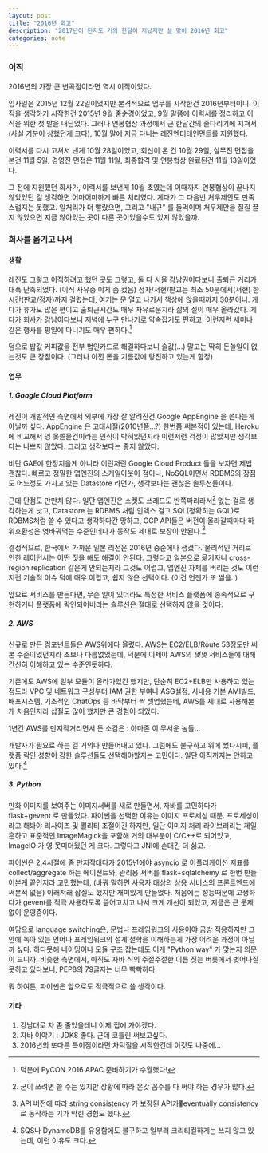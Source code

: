```yaml
---
layout: post
title: "2016년 회고"
description: "2017년이 된지도 거의 한달이 지났지만 설 맞이 2016년 회고"
categories: note
---
```


### 이직

2016년의 가장 큰 변곡점이라면 역시 이직이었다.

입사일은 2015년 12월 22일이었지만 본격적으로 업무를 시작한건 2016년부터이니.
이직을 생각하기 시작한건 2015년 9월 중순경이었고, 9월 말쯤에 이력서를 정리하고 이직을 위한 첫 발을 내딛었다.
그러나 연봉협상 과정에서 근 한달간의 줄다리기에 지쳐서(사실 기분이 상했던게 크다), 10월 말에 지금 다니는 레진엔터테인먼트를 지원했다.

이력서를 다시 고쳐서 낸게 10월 28일이었고, 회신이 온 건 10월 29일, 실무진 면접을 본건 11월 5일,
경영진 면접은 11월 11일, 최종합격 및 연봉협상 완료된건 11월 13일이었다.

그 전에 지원했던 회사가, 이력서를 보낸게 10월 초였는데 이때까지 연봉협상이 끝나지 않았었던 걸 생각하면 어마어마하게 빠른 처리였다.
게다가 그 다음번 처우제안도 만족스럽지는 못했고. 일처리가 더 빨랐으면, 그리고 "내규" 를 들먹이며 처우제안을 질질 끌지 않았으면
지금 않아있는 곳이 다른 곳이었을수도 있지 않았을까.

### 회사를 옮기고 나서

#### 생활

레진도 그렇고 이직하려고 했던 곳도 그렇고, 둘 다 서울 강남권이다보니 출퇴근 거리가 대폭 단축되었다. (이직 사유중 이게 좀 컸음)
정자/서현/판교는 최소 50분에서(서현) 한시간(판교/정자)까지 걸렸는데, 여기는 문 열고 나가서 책상에 앉을때까지 30분이니.
게다가 휴가도 많은 편이고 출퇴근시간도 매우 자유로운지라 삶의 질이 매우 올라갔다. 게다가 회사가 강남이다보니
저녁에 누구 만나기로 약속잡기도 편하고, 이런저런 세미나 같은 행사를 평일에 다니기도 매우 편하다.[^1]

덤으로 밥값 커피값을 전부 법인카드로 해결하다보니 술값(...) 말고는 딱히 돈쓸일이 없는것도 큰 장점이다.
(그러나 아낀 돈을 기름값에 탕진하고 있는게 함정)


#### 업무

##### 1. Google Cloud Platform

레진이 개발적인 측면에서 외부에 가장 잘 알려진건 Google AppEngine 을 쓴다는게 아닐까 싶다.
AppEngine 은 고대시절(2010년쯤...?) 한번쯤 써본적이 있는데, Heroku 에 비교해서 영 못쓸물건이라는 인식이
박혀있던지라 이런저런 걱정이 많았지만 생각보다는 나쁘지 않았다. 그리고 생각보다는 좋지 않았다.

비단 GAE에 한정지을게 아니라 이런저런 Google Cloud Product 들을 보자면 제법 괜찮다. 빠르고 정밀한 앱엔진의 스케일아웃이 점이나,
NoSQL이면서 RDBMS의 장점도 어느정도 가지고 있는 Datastore 라던가, 생각보다는 괜찮은 솔루션들이다.

근데 단점도 만만치 않다. 일단 앱엔진은 소켓도 쓰레드도 반쪽짜리라서[^2] 없는 걸로 생각하는게 낫고,
Datastore 는 RDBMS 처럼 인덱스 걸고 SQL(정확히는 GQL)로 RDBMS처럼 쓸 수 있다고 생각하다간 망하고,
GCP API들은 버전이 올라갈때마다 하위호환성은 엿바꿔먹는 수준인데다가 동작도 제대로 보장이 안된다.[^3]

결정적으로, 한국에서 가까운 일본 리전은 2016년 중순에나 생겼다. 물리적인 거리로 인한 레이턴시는 어떤 짓을 해도 해결이 안된다.
그렇다고 일본으로 옮기자니 cross-region replication 같은게 안되는지라 그것도 어렵고, 앱엔진 자체를 버리는 것도
이런저런 기술적 이슈 덕에 매우 어렵고, 쉽지 않은 선택이다. (이건 언젠가 또 썰을..)

앞으로 서비스를 만든다면, 무슨 일이 있더라도 특정한 서비스 플랫폼에 종속적으로 구현하거나 플랫폼에 락인되어버리는 솔루션은 절대로 선택하지 않을 것이다.

##### 2. AWS

신규로 만든 컴포넌트들은 AWS위에다 올렸다. AWS는 EC2/ELB/Route 53정도만 써본 수준이었던지라 초보나 다름없었는데,
덕분에 이제야 AWS의 *몇몇* 서비스들에 대해 간신히 이해하고 있는 수준인듯하다.

기존에도 AWS에 일부 모듈이 올라가있긴 했지만, 단순히 EC2+ELB만 사용하고 있는 정도라 VPC 및 네트워크 구성부터
IAM 권한 부여나 ASG설정, 사내용 기본 AMI빌드, 배포시스템, 기초적인 ChatOps 등 바닥부터 싹 셋업했는데, AWS를 제대로 사용해본게
처음인지라 삽질도 많이 했지만 큰 경험이 되었다.

1년간 AWS를 만지작거리면서 든 소감은 : 아마존 이 무서운 놈들...

개발자가 필요로 하는 걸 거의다 만들어내고 있다. 그럼에도 불구하고 위에 썼다시피, 플랫폼 락인 성향이 강한 솔루션들도
선택해야할지는 고민이다. 일단 아직까지는 안하고 있다.[^4]

##### 3. Python

만화 이미지를 보여주는 이미지서버를 새로 만들면서, 자바를 고민하다가 flask+gevent 로 만들었다.
파이썬을 선택한 이유는 이미지 프로세싱 때문. 프로세싱이라고 해봐야 리사이즈 및 퀄리티 조절이긴 하지만,
일단 이미지 처리 라이브러리는 제일 흔하고 표준적인 ImageMagick을 포함해 거의 대부분이 C/C++로 되어있고,
ImageIO 가 영 못미더웠던 게 크다. 그렇다고 JNI에 손대긴 더 싫고.

파이썬은 2.4시절에 좀 만지작대다가 2015년에야 asyncio 로 어플리케이션 지표를 collect/aggregate 하는
에이전트와, 관리용 서버를 flask+sqlalchemy 로 한번 만들어본게 끝인지라 고민했는데, (바꿔 말하면 사용자 대상의 상용 서비스의 프론트엔드에 써본적 없음)
이래저래 삽질도 했지만 재미있게 만들었다. 처음에는 성능때문에 고생하다가 gevent를 적극 사용하도록 뜯어고치고 나서 크게 개선이 되었고,
지금은 큰 문제없이 운영중이다.

여담으로 language switching은, 문법나 프레임워크의 사용이야 금방 적응하지만 그 안에 녹아 있는 언어나 프레임워크의 설계 철학을
이해하는게 가장 어려운 과정이 아닐까 싶다. 하다못해 네이밍이나 모듈 구조 잡는데도 이게 "Python way" 가 맞는지 의문이 드니까.
비슷한 측면에서, 아직도 자바 식의 주절주절한 이름 짓는 버릇에서 벗어나질 못하고 있다보니, PEP8의 79글자는 너무 빡빡하다.

뭐 하여튼, 파이썬은 앞으로도 적극적으로 쓸 생각이다.

####  기타

1. 강남대로 차 좀 줄었을테니 이제 집에 가야겠다.
2. 자바 이야기 : JDK8 좋다. 근데 코틀린 써보고싶다.
3. 2016년의 또다른 특이점이라면 차덕질을 시작한건데 이것도 나중에...

[^1]:
    덕분에 PyCON 2016 APAC 준비하기가 수월했다!

[^2]:
    굳이 쓰려면 쓸 수는 있지만 상황에 따라 온갖 꼼수를 다 써야 하는 경우가 많다.

[^3]:
    API 버전에 따라 string consistency 가 보장된 API가 ​eventually consistency로 동작하는 기가 막힌 경험도 했다.

[^4]:
    SQS나 DynamoDB를 유용함에도 불구하고 일부러 크리티컬하게는 쓰지 않고 있는데, 이런 이유도 크다.
